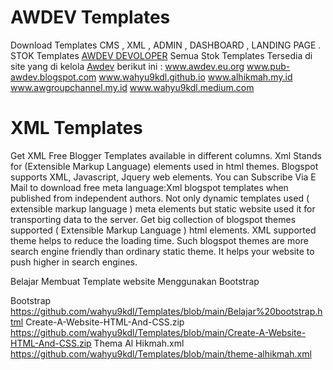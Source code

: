 # AWDEV Templates

Download Templates CMS , XML , ADMIN , DASHBOARD , LANDING PAGE .
STOK Templates [AWDEV DEVOLOPER](https://awdev.eu.org)
Semua Stok Templates Tersedia di site yang di kelola [Awdev](https://awdev.eu.org)
berikut ini :
www.awdev.eu.org
www.pub-awdev.blogspot.com
www.wahyu9kdl.github.io
www.alhikmah.my.id
www.awgroupchannel.my.id
www.wahyu9kdl.medium.com

# XML Templates

Get XML Free Blogger Templates available in different columns. Xml Stands for (Extensible Markup Language) elements used in html themes. Blogspot supports XML, Javascript, Jquery web elements. You can Subscribe Via E Mail to download free meta language:Xml blogspot templates when published from independent authors. Not only dynamic templates used ( extensible markup language ) meta elements but static website used it for transporting data to the server. Get big collection of blogspot themes supported ( Extensible Markup Language ) html elements. XML supported theme helps to reduce the loading time. Such blogspot themes are more search engine friendly than ordinary static theme. It helps your website to push higher in search engines.


Belajar Membuat Template website Menggunakan Bootstrap

Bootstrap
https://github.com/wahyu9kdl/Templates/blob/main/Belajar%20bootstrap.html
Create-A-Website-HTML-And-CSS.zip
https://github.com/wahyu9kdl/Templates/blob/main/Create-A-Website-HTML-And-CSS.zip
Thema Al Hikmah.xml
https://github.com/wahyu9kdl/Templates/blob/main/theme-alhikmah.xml
